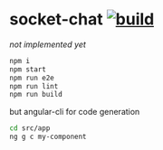 # socket-chat [![build](https://travis-ci.org/daggerok/angular2.svg?branch=socket-chat)](https://travis-ci.org/daggerok/angular2)

*not implemented yet*

```bash
npm i
npm start
npm run e2e
npm run lint
npm run build
```

but angular-cli for code generation

```bash
cd src/app
ng g c my-component
```
